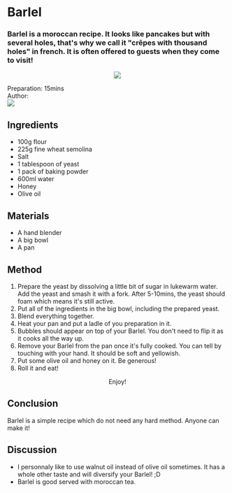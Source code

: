 # Barlel
### Barlel is a moroccan recipe. It looks like pancakes but with several holes, that's why we call it "crêpes with thousand holes" in french. It is often offered to guests when they come to visit!
<p align="center">
<img src="example.png" />
</p>

Preparation: 15mins  
Author:  
<a href="https://discord.com"><img src="https://img.shields.io/badge/Discord-nouille%232370-25?style=for-the-badge&logo=discord" /> </a>  

## Ingredients
* 100g flour
* 225g fine wheat semolina
* Salt
* 1 tablespoon of yeast
* 1 pack of baking powder
* 600ml water
* Honey
* Olive oil
## Materials
* A hand blender
* A big bowl 
* A pan
## Method
1. Prepare the yeast by dissolving a little bit of sugar in lukewarm water. Add the yeast and smash it with a fork. After 5-10mins, the yeast should foam which means it's still active.
2. Put all of the ingredients in the big bowl, including the prepared yeast.
3. Blend everything together.
4. Heat your pan and put a ladle of you preparation in it.
5. Bubbles should appear on top of your Barlel. You don't need to flip it as it cooks all the way up. 
6. Remove your Barlel from the pan once it's fully cooked. You can tell by touching with your hand. It should be soft and yellowish.
7. Put some olive oil and honey on it. Be generous!
8. Roll it and eat!
<p align="center"> Enjoy! </p>

## Conclusion
Barlel is a simple recipe which do not need any hard method. Anyone can make it!

## Discussion
* I personnaly like to use walnut oil instead of olive oil sometimes. It has a whole other taste and will diversify your Barlel! ;D <br>
* Barlel is good served with moroccan tea. 
